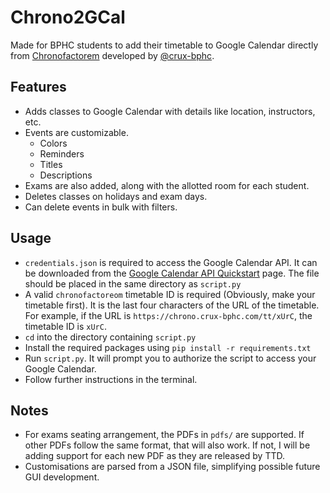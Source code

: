 # Chrono2GCal

Made for BPHC students to add their timetable to Google Calendar directly from [Chronofactorem](https://chrono.crux-bphc.com) developed by [@crux-bphc](https://github.com/crux-bphc).

## Features

- Adds classes to Google Calendar with details like location, instructors, etc.
- Events are customizable.
  - Colors
  - Reminders
  - Titles
  - Descriptions
- Exams are also added, along with the allotted room for each student.
- Deletes classes on holidays and exam days.
- Can delete events in bulk with filters.

## Usage

- `credentials.json` is required to access the Google Calendar API. It can be downloaded from the [Google Calendar API Quickstart](https://developers.google.com/calendar/quickstart/python) page. The file should be placed in the same directory as `script.py`
- A valid `chronofactoreom` timetable ID is required (Obviously, make your timetable first). It is the last four characters of the URL of the timetable. For example, if the URL is `https://chrono.crux-bphc.com/tt/xUrC`, the timetable ID is `xUrC`.
- `cd` into the directory containing `script.py`
- Install the required packages using `pip install -r requirements.txt`
- Run `script.py`. It will prompt you to authorize the script to access your Google Calendar.
- Follow further instructions in the terminal.

## Notes

- For exams seating arrangement, the PDFs in `pdfs/` are supported. If other PDFs follow the same format, that will also work. If not, I will be adding support for each new PDF as they are released by TTD.
- Customisations are parsed from a JSON file, simplifying possible future GUI development.
